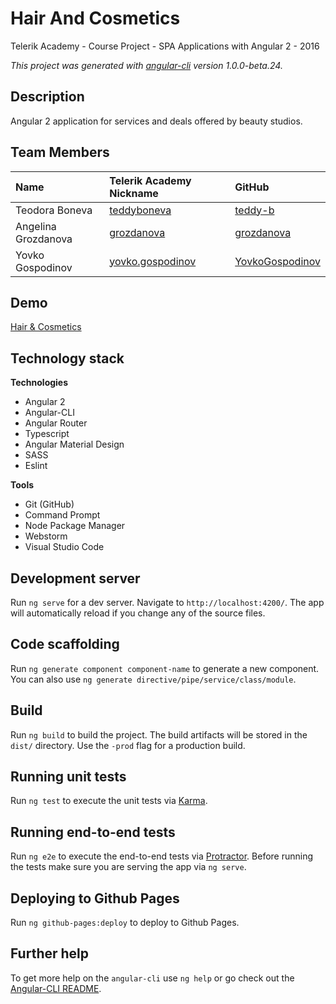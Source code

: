 # Hair And Cosmetics

Telerik Academy - Course Project - SPA Applications with Angular 2 - 2016

*This project was generated with [angular-cli](https://github.com/angular/angular-cli) version 1.0.0-beta.24.*

## Description

Angular 2 application for services and deals offered by beauty studios.

## Team Members

| Name | Telerik Academy Nickname | GitHub |
| :------------- | :------------------- | :------------------------------------------|
| Teodora Boneva | [teddyboneva](https://telerikacademy.com/Users/teddyboneva) | [teddy-b](https://github.com/teddy-b) |
| Angelina Grozdanova | [grozdanova](https://telerikacademy.com/Users/grozdanova) | [grozdanova](https://github.com/grozdanova) |
| Yovko Gospodinov | [yovko.gospodinov](https://telerikacademy.com/Users/yovko.gospodinov) | [YovkoGospodinov](https://github.com/YovkoGospodinov) |

## Demo

[Hair & Cosmetics](https://teddy-b.github.io/hair-and-cosmetics)

## Technology stack

**Technologies**

* Angular 2
* Angular-CLI
* Angular Router
* Typescript
* Angular Material Design
* SASS
* Eslint

**Tools**

* Git (GitHub)
* Command Prompt
* Node Package Manager
* Webstorm
* Visual Studio Code

## Development server
Run `ng serve` for a dev server. Navigate to `http://localhost:4200/`. The app will automatically reload if you change any of the source files.

## Code scaffolding

Run `ng generate component component-name` to generate a new component. You can also use `ng generate directive/pipe/service/class/module`.

## Build

Run `ng build` to build the project. The build artifacts will be stored in the `dist/` directory. Use the `-prod` flag for a production build.

## Running unit tests

Run `ng test` to execute the unit tests via [Karma](https://karma-runner.github.io).

## Running end-to-end tests

Run `ng e2e` to execute the end-to-end tests via [Protractor](http://www.protractortest.org/).
Before running the tests make sure you are serving the app via `ng serve`.

## Deploying to Github Pages

Run `ng github-pages:deploy` to deploy to Github Pages.

## Further help

To get more help on the `angular-cli` use `ng help` or go check out the [Angular-CLI README](https://github.com/angular/angular-cli/blob/master/README.md).
